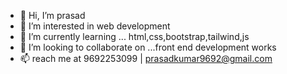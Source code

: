 - 👋 Hi, I’m prasad 
- 👀 I’m interested in  web development
- 🌱 I’m currently learning ... html,css,bootstrap,tailwind,js
- 💞️ I’m looking to collaborate on ...front end development works
- 📫 reach me at 9692253099 | prasadkumar9692@gmail.com

<!---
Prasadksahoo/Prasadksahoo is a ✨ special ✨ repository because its `README.md` (this file) appears on your GitHub profile.
You can click the Preview link to take a look at your changes.
--->
